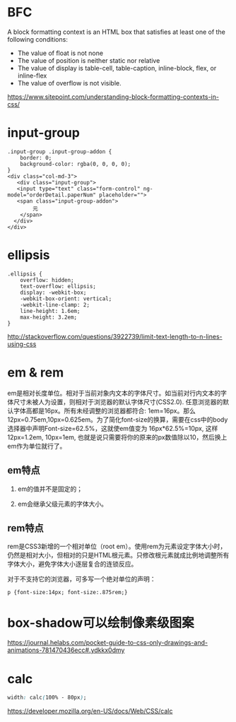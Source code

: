 # BFC

A block formatting context is an HTML box that satisfies at least one of the following conditions:

* The value of float is not none
* The value of position is neither static nor relative
* The value of display is table-cell, table-caption, inline-block, flex, or inline-flex
* The value of overflow is not visible.

https://www.sitepoint.com/understanding-block-formatting-contexts-in-css/

# input-group

```
.input-group .input-group-addon {
    border: 0;
    background-color: rgba(0, 0, 0, 0);
}
<div class="col-md-3">
   <div class="input-group">
   <input type="text" class="form-control" ng-model="orderDetail.paperNum" placeholder="">
   <span class="input-group-addon">
		元
	</span>
  </div>
</div>
```

# ellipsis

```
.ellipsis {
    overflow: hidden;
    text-overflow: ellipsis;
    display: -webkit-box;
    -webkit-box-orient: vertical;
    -webkit-line-clamp: 2;
    line-height: 1.6em;
    max-height: 3.2em;
}
```
http://stackoverflow.com/questions/3922739/limit-text-length-to-n-lines-using-css

# em & rem

em是相对长度单位。相对于当前对象内文本的字体尺寸。如当前对行内文本的字体尺寸未被人为设置，则相对于浏览器的默认字体尺寸(CSS2.0). 任意浏览器的默认字体高都是16px。所有未经调整的浏览器都符合: 1em=16px。那么12px=0.75em,10px=0.625em。为了简化font-size的换算，需要在css中的body选择器中声明Font-size=62.5%，这就使em值变为 16px*62.5%=10px, 这样12px=1.2em, 10px=1em, 也就是说只需要将你的原来的px数值除以10，然后换上em作为单位就行了。

## em特点

1. em的值并不是固定的；

2. em会继承父级元素的字体大小。

## rem特点

rem是CSS3新增的一个相对单位（root em）。使用rem为元素设定字体大小时，仍然是相对大小，但相对的只是HTML根元素。只修改根元素就成比例地调整所有字体大小，避免字体大小逐层复合的连锁反应。

对于不支持它的浏览器，可多写一个绝对单位的声明：

```
p {font-size:14px; font-size:.875rem;}
```

# box-shadow可以绘制像素级图案

https://journal.helabs.com/pocket-guide-to-css-only-drawings-and-animations-781470436ecc#.ydkkx0dmy

# calc

```css
width: calc(100% - 80px);
```

https://developer.mozilla.org/en-US/docs/Web/CSS/calc